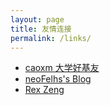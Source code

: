 ```yaml
---
layout: page
title: 友情连接
permalink: /links/
---
```


* [caoxm 大学好基友](https://caoxm-me.github.io/)
* [neoFelhs's Blog](https://blog.nfz.moe/)
* [Rex Zeng](https://www.rexskz.info/)


